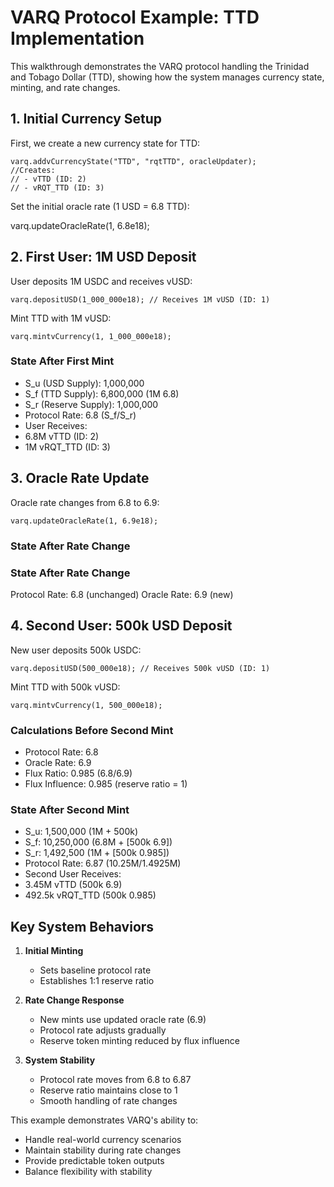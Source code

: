 # VARQ Protocol Example: TTD Implementation

This walkthrough demonstrates the VARQ protocol handling the Trinidad and Tobago Dollar (TTD), showing how the system manages currency state, minting, and rate changes.

## 1. Initial Currency Setup

First, we create a new currency state for TTD:
```
varq.addvCurrencyState("TTD", "rqtTTD", oracleUpdater);
//Creates:
// - vTTD (ID: 2)
// - vRQT_TTD (ID: 3)
```

Set the initial oracle rate (1 USD = 6.8 TTD):

varq.updateOracleRate(1, 6.8e18);


## 2. First User: 1M USD Deposit

User deposits 1M USDC and receives vUSD:
```
varq.depositUSD(1_000_000e18); // Receives 1M vUSD (ID: 1)
```
Mint TTD with 1M vUSD:
```
varq.mintvCurrency(1, 1_000_000e18);
```
### State After First Mint

   - S_u (USD Supply): 1,000,000
   - S_f (TTD Supply): 6,800,000 (1M 6.8)
   - S_r (Reserve Supply): 1,000,000
   - Protocol Rate: 6.8 (S_f/S_r)
   - User Receives:
   - 6.8M vTTD (ID: 2)
   - 1M vRQT_TTD (ID: 3)


## 3. Oracle Rate Update

Oracle rate changes from 6.8 to 6.9:
```
varq.updateOracleRate(1, 6.9e18);
```
### State After Rate Change


### State After Rate Change
Protocol Rate: 6.8 (unchanged)
Oracle Rate: 6.9 (new)


## 4. Second User: 500k USD Deposit

New user deposits 500k USDC:
```
varq.depositUSD(500_000e18); // Receives 500k vUSD (ID: 1)
```
Mint TTD with 500k vUSD:
```
varq.mintvCurrency(1, 500_000e18);
```

### Calculations Before Second Mint

   - Protocol Rate: 6.8
   - Oracle Rate: 6.9
   - Flux Ratio: 0.985 (6.8/6.9)
   - Flux Influence: 0.985 (reserve ratio = 1)

### State After Second Mint

   - S_u: 1,500,000 (1M + 500k)
   - S_f: 10,250,000 (6.8M + [500k 6.9])
   - S_r: 1,492,500 (1M + [500k 0.985])
   - Protocol Rate: 6.87 (10.25M/1.4925M)
   - Second User Receives:
   - 3.45M vTTD (500k 6.9)
   - 492.5k vRQT_TTD (500k 0.985)


## Key System Behaviors

1. **Initial Minting**
   - Sets baseline protocol rate
   - Establishes 1:1 reserve ratio

2. **Rate Change Response**
   - New mints use updated oracle rate (6.9)
   - Protocol rate adjusts gradually
   - Reserve token minting reduced by flux influence

3. **System Stability**
   - Protocol rate moves from 6.8 to 6.87
   - Reserve ratio maintains close to 1
   - Smooth handling of rate changes

This example demonstrates VARQ's ability to:
- Handle real-world currency scenarios
- Maintain stability during rate changes
- Provide predictable token outputs
- Balance flexibility with stability
